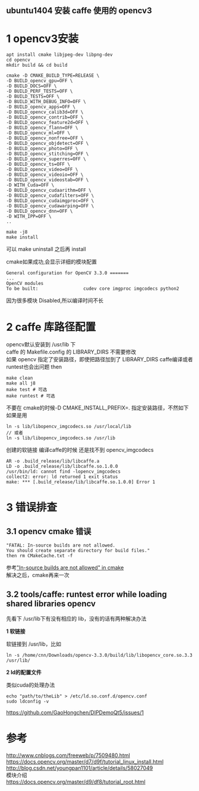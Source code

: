 ubuntu1404 安装 caffe 使用的 opencv3
---
# 1 opencv3安装

```
apt install cmake libjpeg-dev libpng-dev
cd opencv
mkdir build && cd build

cmake -D CMAKE_BUILD_TYPE=RELEASE \
-D BUILD_opencv_gpu=OFF \
-D BUILD_DOCS=OFF \
-D BUILD_PERF_TESTS=OFF \
-D BUILD_TESTS=OFF \
-D BUILD_WITH_DEBUG_INFO=OFF \
-D BUILD_opencv_apps=OFF \
-D BUILD_opencv_calib3d=OFF \
-D BUILD_opencv_contrib=OFF \
-D BUILD_opencv_feature2d=OFF \
-D BUILD_opencv_flann=OFF \
-D BUILD_opencv_ml=OFF \
-D BUILD_opencv_nonfree=OFF \
-D BUILD_opencv_objdetect=OFF \
-D BUILD_opencv_photo=OFF \
-D BUILD_opencv_stitching=OFF \
-D BUILD_opencv_superres=OFF \
-D BUILD_opencv_ts=OFF \
-D BUILD_opencv_video=OFF \
-D BUILD_opencv_videoio=OFF \
-D BUILD_opencv_videostab=OFF \
-D WITH_Cuda=OFF \
-D BUILD_opencv_cudaarithm=OFF \
-D BUILD_opencv_cudafilters=OFF \
-D BUILD_opencv_cudaimgproc=OFF \
-D BUILD_opencv_cudawarping=OFF \
-D BUILD_opencv_dnn=OFF \
-D WITH_IPP=OFF \
..

make -j8
make install
```
可以 make uninstall 之后再 install

cmake如果成功,会显示详细的模块配置
```
General configuration for OpenCV 3.3.0 =======
...
OpenCV modules
To be built:                 cudev core imgproc imgcodecs python2
```
因为很多模块 Disabled,所以编译时间不长

# 2 caffe 库路径配置
opencv默认安装到 /usr/lib 下  
caffe 的 Makefile.config 的 LIBRARY_DIRS 不需要修改  
如果 opencv 指定了安装路径，即使把路径加到了 LIBRARY_DIRS caffe编译或者runtest也会出问题
then
```
make clean
make all j8
make test # 可选
make runtest # 可选
```

不要在 cmake的时候-D CMAKE_INSTALL_PREFIX=. 
指定安装路径，不然如下
如果是用
```
ln -s lib/libopencv_imgcodecs.so /usr/local/lib
// 或者
ln -s lib/libopencv_imgcodecs.so /usr/lib
```
创建的软链接
编译caffe的时候 还是找不到 opencv_imgcodecs 
```
AR -o .build_release/lib/libcaffe.a
LD -o .build_release/lib/libcaffe.so.1.0.0
/usr/bin/ld: cannot find -lopencv_imgcodecs
collect2: error: ld returned 1 exit status
make: *** [.build_release/lib/libcaffe.so.1.0.0] Error 1
```



# 3 错误排查
## 3.1 opencv cmake 错误
```
"FATAL: In-source builds are not allowed.
You should create separate directory for build files."
then rm CMakeCache.txt -f
```
参考["In-source builds are not allowed" in cmake](https://stackoverflow.com/questions/45518317/in-source-builds-are-not-allowed-in-cmake)  
解决之后，cmake再来一次

## 3.2 tools/caffe: runtest error while loading shared libraries opencv
先看下 /usr/lib下有没有相应的 lib，没有的话有两种解决办法

**1 软链接**

软链接到 /usr/lib，比如
```
ln -s /home/cnn/Downloads/opencv-3.3.0/build/lib/libopencv_core.so.3.3 /usr/lib/
```

**2 ld的配置文件**

类似cuda的处理办法
```
echo "path/to/theLib" > /etc/ld.so.conf.d/opencv.conf
sudo ldconfig -v
```
<https://github.com/GaoHongchen/DIPDemoQt5/issues/1>


# 参考
<http://www.cnblogs.com/freeweb/p/7509480.html>
<https://docs.opencv.org/master/d7/d9f/tutorial_linux_install.html>
<http://blog.csdn.net/youngpan1101/article/details/58027049>  
模块介绍  
<https://docs.opencv.org/master/d9/df8/tutorial_root.html>
